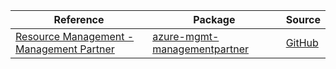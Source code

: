 | Reference | Package | Source |
|---|---|---|
|[Resource Management - Management Partner](mgmt-managementpartner-readme.md)|[azure-mgmt-managementpartner](https://pypi.org/project/azure-mgmt-managementpartner)|[GitHub](https://github.com/Azure/azure-sdk-for-python)|
